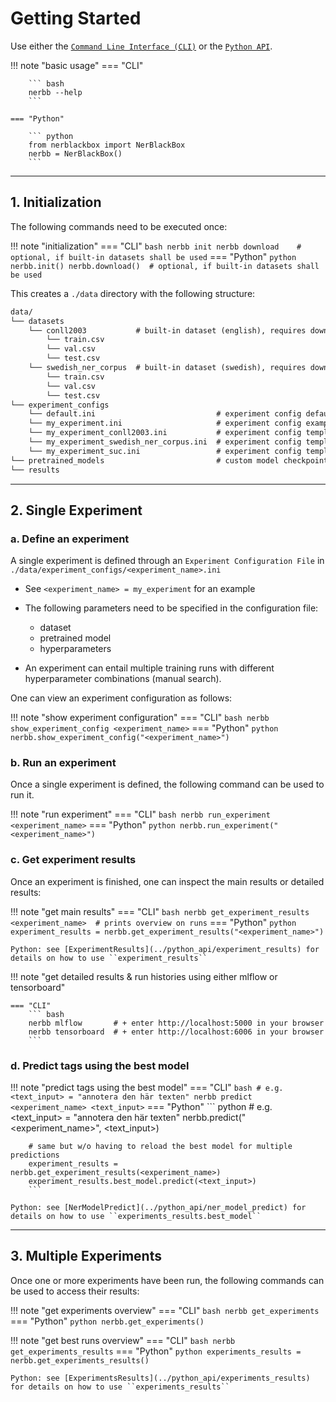 # Getting Started

Use either the [`Command Line Interface (CLI)`](../cli) or the [`Python API`](../python_api).

!!! note "basic usage"
    === "CLI"

        ``` bash
        nerbb --help
        ```

    === "Python"

        ``` python
        from nerblackbox import NerBlackBox
        nerbb = NerBlackBox()
        ```

-----------
## 1. Initialization

The following commands need to be executed once:

!!! note "initialization"
    === "CLI"
        ``` bash
        nerbb init
        nerbb download    # optional, if built-in datasets shall be used
        ```
    === "Python"
        ``` python
        nerbb.init()
        nerbb.download()  # optional, if built-in datasets shall be used
        ```

This creates a ``./data`` directory with the following structure:

``` xml
data/
└── datasets
    └── conll2003           # built-in dataset (english), requires download
        └── train.csv
        └── val.csv
        └── test.csv
    └── swedish_ner_corpus  # built-in dataset (swedish), requires download
        └── train.csv
        └── val.csv
        └── test.csv
└── experiment_configs
    └── default.ini                           # experiment config default values
    └── my_experiment.ini                     # experiment config example
    └── my_experiment_conll2003.ini           # experiment config template
    └── my_experiment_swedish_ner_corpus.ini  # experiment config template
    └── my_experiment_suc.ini                 # experiment config template
└── pretrained_models                         # custom model checkpoints
└── results
```

-----------
## 2. Single Experiment

### a. Define an experiment

A single experiment is defined through an `Experiment Configuration File` in ``./data/experiment_configs/<experiment_name>.ini``

* See ``<experiment_name> = my_experiment`` for an example

* The following parameters need to be specified in the configuration file:
    * dataset
    * pretrained model
    * hyperparameters

* An experiment can entail multiple training runs with different hyperparameter combinations (manual search).

One can view an experiment configuration as follows:

!!! note "show experiment configuration"
    === "CLI"
        ``` bash
        nerbb show_experiment_config <experiment_name>
        ```
    === "Python"
        ``` python
        nerbb.show_experiment_config("<experiment_name>")
        ```

### b. Run an experiment

Once a single experiment is defined, the following command can be used to run it.

!!! note "run experiment"
    === "CLI"
        ``` bash
        nerbb run_experiment <experiment_name>
        ```
    === "Python"
        ``` python
        nerbb.run_experiment("<experiment_name>")
        ```

### c. Get experiment results

Once an experiment is finished, one can inspect the main results or detailed results:

!!! note "get main results"
    === "CLI"
        ``` bash
        nerbb get_experiment_results <experiment_name>  # prints overview on runs
        ```
    === "Python"
        ``` python
        experiment_results = nerbb.get_experiment_results("<experiment_name>")
        ```

    Python: see [ExperimentResults](../python_api/experiment_results) for details on how to use ``experiment_results``

!!! note "get detailed results & run histories using either mlflow or tensorboard"
  
    === "CLI"
        ``` bash
        nerbb mlflow       # + enter http://localhost:5000 in your browser
        nerbb tensorboard  # + enter http://localhost:6006 in your browser
        ```

### d. Predict tags using the best model

!!! note "predict tags using the best model"
    === "CLI"
        ``` bash
        # e.g. <text_input> = "annotera den här texten"
        nerbb predict <experiment_name> <text_input>
        ```
    === "Python"
        ``` python
        # e.g. <text_input> = "annotera den här texten"
        nerbb.predict("<experiment_name>", <text_input>)

        # same but w/o having to reload the best model for multiple predictions
        experiment_results = nerbb.get_experiment_results(<experiment_name>)
        experiment_results.best_model.predict(<text_input>)
        ```

    Python: see [NerModelPredict](../python_api/ner_model_predict) for details on how to use ``experiments_results.best_model``

-----------
## 3. Multiple Experiments

Once one or more experiments have been run, the following commands can be used to access their results:

!!! note "get experiments overview"
    === "CLI"
        ``` bash
        nerbb get_experiments
        ```
    === "Python"
        ``` python
        nerbb.get_experiments()
        ```

!!! note "get best runs overview"
    === "CLI"
        ``` bash
        nerbb get_experiments_results
        ```
    === "Python"
        ``` python
        experiments_results = nerbb.get_experiments_results()
        ```

    Python: see [ExperimentsResults](../python_api/experiments_results) for details on how to use ``experiments_results``
